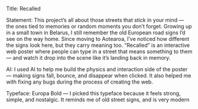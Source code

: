 Title:
Recalled 

Statement:
This project’s all about those streets that stick in your mind — the ones tied to memories or random moments you don’t forget. Growing up in a small town in Belarus, I still remember the old European road signs I’d see on the way home. Since moving to Aotearoa, I’ve noticed how different the signs look here, but they carry meaning too. “Recalled” is an interactive web poster where people can type in a street that means something to them — and watch it drop into the scene like it’s landing back in memory.


AI:
I used AI to help me build the physics and interaction side of the poster — making signs fall, bounce, and disappear when clicked. It also helped me with fixing any bugs during the process of creating the web. 

Typeface:
Europa Bold — I picked this typeface because it feels strong, simple, and nostalgic. It reminds me of old street signs, and is very modern